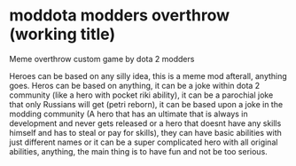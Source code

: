 # moddota modders overthrow (working title)
Meme overthrow custom game by dota 2 modders

Heroes can be based on any silly idea, this is a meme mod afterall, anything goes. Heros can be based on anything, it can be a joke within dota 2 community (like a hero with pocket riki ability), it can be a parochial joke that only Russians will get (petri reborn), it can be based upon a joke in the modding community (A hero that has an ultimate that is always in development and never gets released or a hero that doesnt have any skills himself and has to steal or pay for skills), they can have basic abilities with just different names or it can be a super complicated hero with all original abilities, anything, the main thing is to have fun and not be too serious. 





